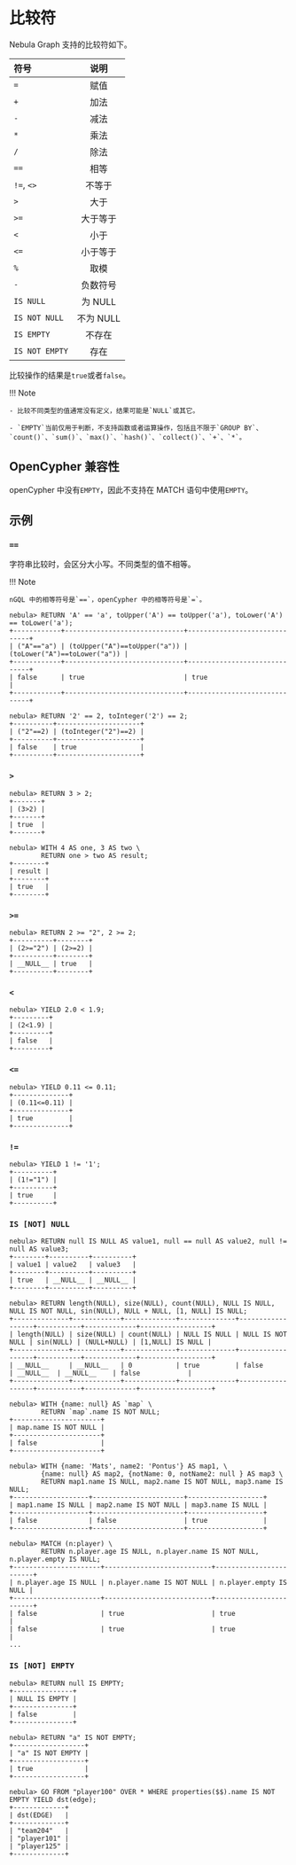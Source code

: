 # 比较符

Nebula Graph 支持的比较符如下。

| 符号  | 说明 |
|:----|:----:|
| `=`  | 赋值   |
| `+`   | 加法   |
| `-`   | 减法   |
| `*`   | 乘法   |
| `/`  | 除法   |
| `==`   | 相等  |
| `!=`,  `<>`  | 不等于   |
| `>`   | 大于   |
| `>=`   | 大于等于   |
| `<`   | 小于   |
| `<=`   | 小于等于   |
| `%`   | 取模   |
| `-`   | 负数符号   |
| `IS NULL` | 为 NULL|
| `IS NOT NULL` | 不为 NULL |
| `IS EMPTY` | 不存在|
| `IS NOT EMPTY` | 存在 |

比较操作的结果是`true`或者`false`。

!!! Note

    - 比较不同类型的值通常没有定义，结果可能是`NULL`或其它。

    - `EMPTY`当前仅用于判断，不支持函数或者运算操作，包括且不限于`GROUP BY`、`count()`、`sum()`、`max()`、`hash()`、`collect()`、`+`、`*`。

## OpenCypher 兼容性

openCypher 中没有`EMPTY`，因此不支持在 MATCH 语句中使用`EMPTY`。

## 示例

### `==`

字符串比较时，会区分大小写。不同类型的值不相等。

!!! Note

    nGQL 中的相等符号是`==`，openCypher 中的相等符号是`=`。

```ngql
nebula> RETURN 'A' == 'a', toUpper('A') == toUpper('a'), toLower('A') == toLower('a');
+------------+------------------------------+------------------------------+
| ("A"=="a") | (toUpper("A")==toUpper("a")) | (toLower("A")==toLower("a")) |
+------------+------------------------------+------------------------------+
| false      | true                         | true                         |
+------------+------------------------------+------------------------------+

nebula> RETURN '2' == 2, toInteger('2') == 2;
+----------+---------------------+
| ("2"==2) | (toInteger("2")==2) |
+----------+---------------------+
| false    | true                |
+----------+---------------------+
```

### `>`

```ngql
nebula> RETURN 3 > 2;
+-------+
| (3>2) |
+-------+
| true  |
+-------+

nebula> WITH 4 AS one, 3 AS two \
        RETURN one > two AS result;
+--------+
| result |
+--------+
| true   |
+--------+
```

### `>=`

```ngql
nebula> RETURN 2 >= "2", 2 >= 2;
+----------+--------+
| (2>="2") | (2>=2) |
+----------+--------+
| __NULL__ | true   |
+----------+--------+
```

### `<`

```ngql
nebula> YIELD 2.0 < 1.9;
+---------+
| (2<1.9) |
+---------+
| false   |
+---------+
```

### `<=`

```ngql
nebula> YIELD 0.11 <= 0.11;
+--------------+
| (0.11<=0.11) |
+--------------+
| true         |
+--------------+
```

### `!=`

```ngql
nebula> YIELD 1 != '1';
+----------+
| (1!="1") |
+----------+
| true     |
+----------+
```

### `IS [NOT] NULL`

```ngql
nebula> RETURN null IS NULL AS value1, null == null AS value2, null != null AS value3;
+--------+----------+----------+
| value1 | value2   | value3   |
+--------+----------+----------+
| true   | __NULL__ | __NULL__ |
+--------+----------+----------+

nebula> RETURN length(NULL), size(NULL), count(NULL), NULL IS NULL, NULL IS NOT NULL, sin(NULL), NULL + NULL, [1, NULL] IS NULL;
+--------------+------------+-------------+--------------+------------------+-----------+-------------+------------------+
| length(NULL) | size(NULL) | count(NULL) | NULL IS NULL | NULL IS NOT NULL | sin(NULL) | (NULL+NULL) | [1,NULL] IS NULL |
+--------------+------------+-------------+--------------+------------------+-----------+-------------+------------------+
| __NULL__     | __NULL__   | 0           | true         | false            | __NULL__  | __NULL__    | false            |
+--------------+------------+-------------+--------------+------------------+-----------+-------------+------------------+

nebula> WITH {name: null} AS `map` \
        RETURN `map`.name IS NOT NULL;
+----------------------+
| map.name IS NOT NULL |
+----------------------+
| false                |
+----------------------+

nebula> WITH {name: 'Mats', name2: 'Pontus'} AS map1, \
        {name: null} AS map2, {notName: 0, notName2: null } AS map3 \
        RETURN map1.name IS NULL, map2.name IS NOT NULL, map3.name IS NULL;
+-------------------+-----------------------+-------------------+
| map1.name IS NULL | map2.name IS NOT NULL | map3.name IS NULL |
+-------------------+-----------------------+-------------------+
| false             | false                 | true              |
+-------------------+-----------------------+-------------------+

nebula> MATCH (n:player) \
        RETURN n.player.age IS NULL, n.player.name IS NOT NULL, n.player.empty IS NULL;
+----------------------+---------------------------+------------------------+
| n.player.age IS NULL | n.player.name IS NOT NULL | n.player.empty IS NULL |
+----------------------+---------------------------+------------------------+
| false                | true                      | true                   |
| false                | true                      | true                   |
...
```

### `IS [NOT] EMPTY`

```ngql
nebula> RETURN null IS EMPTY;
+---------------+
| NULL IS EMPTY |
+---------------+
| false         |
+---------------+

nebula> RETURN "a" IS NOT EMPTY;
+------------------+
| "a" IS NOT EMPTY |
+------------------+
| true             |
+------------------+

nebula> GO FROM "player100" OVER * WHERE properties($$).name IS NOT EMPTY YIELD dst(edge);
+-------------+
| dst(EDGE)   |
+-------------+
| "team204"   |
| "player101" |
| "player125" |
+-------------+
```
